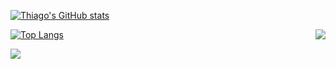 [![Thiago's GitHub stats](https://github-readme-stats.vercel.app/api?username=tomrlh&theme=dark&show_icons=true)](https://github.com/tomrlh/github-readme-stats)

<img align="right" src="https://github-readme-stats.vercel.app/api?username=tomrlh&theme=dark&show_icons=true" />


[![Top Langs](https://github-readme-stats.vercel.app/api/top-langs/?username=tomrlh&layout=compact&theme=dark&show_icons=true)](https://github.com/tomrlh/github-readme-stats)

![](https://img.shields.io/badge/<WORD_ON_LEFT>-<WORD_ON_RIGHT>-informational?style=flat&logo=<LOGO_NAME>&logoColor=white&color=2bbc8a)
